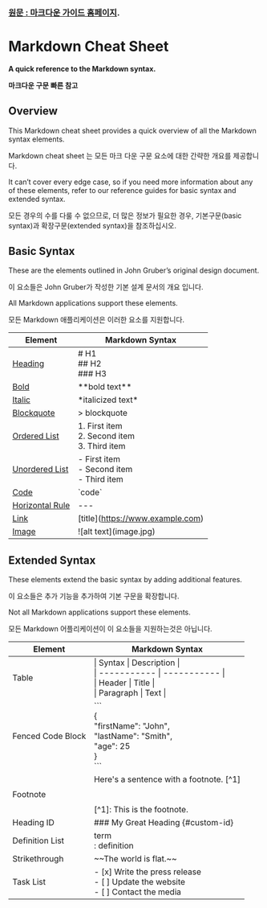 ### [원문 : 마크다운 가이드 홈페이지](https://www.markdownguide.org/).

# Markdown Cheat Sheet
**A quick reference to the Markdown syntax.**

**마크다운 구문 빠른 참고**

## Overview
This Markdown cheat sheet provides a quick overview of all the Markdown syntax elements. 

Markdown cheat sheet 는 모든 마크 다운 구문 요소에 대한 간략한 개요를 제공합니다.

It can’t cover every edge case, so if you need more information about any of these elements, refer to our reference guides for basic syntax and extended syntax.

모든 경우의 수를 다룰 수 없으므로, 더 많은 정보가 필요한 경우, 기본구문(basic syntax)과 확장구문(extended syntax)을 참조하십시오.

## Basic Syntax
These are the elements outlined in John Gruber’s original design document.

이 요소들은 John Gruber가 작성한 기본 설계 문서의 개요 입니다. 

All Markdown applications support these elements.

모든 Markdown 애플리케이션은 이러한 요소를 지원합니다.

| Element	| Markdown Syntax | 
| ----------- | ----------- |
| [Heading](./BasicSyntax.md#headings) | # H1 <br>## H2<br>### H3 |
| [Bold](./BasicSyntax.md#bold) | \*\*bold text\*\* |
| [Italic](./BasicSyntax.md#italic) | \*italicized text\* |
| [Blockquote](./BasicSyntax.md#blockquotes) | > blockquote |
| [Ordered List](./BasicSyntax.md#ordered-lists) | 1. First item <br>2. Second item <br>3. Third item |
| [Unordered List](./BasicSyntax.md#ordered-lists) | - First item <br>- Second item <br>- Third item |
| [Code](./BasicSyntax.md#code) | \`code\` |
| [Horizontal Rule](./BasicSyntax.md#horizontal-rules) | --- |
| [Link](./BasicSyntax.md#links) | \[title]\(https://www.example.com) |
| [Image](./BasicSyntax.md#images-1) | \![alt text]\(image.jpg) |

## Extended Syntax
These elements extend the basic syntax by adding additional features.

이 요소들은 추가 기능을 추가하여 기본 구문을 확장합니다.

Not all Markdown applications support these elements.

모든 Markdown 어플리케이션이 이 요소들을 지원하는것은 아닙니다. 

| Element	| Markdown Syntax |
| ----------- | ----------- |
| Table | \| Syntax \| Description \|<br>\| ----------- \| ----------- \|<br>\| Header \| Title \|<br>\| Paragraph \| Text \| |
| Fenced Code Block | \```<br>{<br>  "firstName": "John",<br>  "lastName": "Smith",<br>  "age": 25<br>}<br>\``` |
| Footnote | Here's a sentence with a footnote. [^1]<br><br><br>[^1]: This is the footnote. |
| Heading ID | ### My Great Heading \{#custom-id} |
| Definition List | term <br>: definition |
| Strikethrough | \~~The world is flat.~~ |
| Task List | - [x] Write the press release <br>- [ ] Update the website <br>- [ ] Contact the media |
